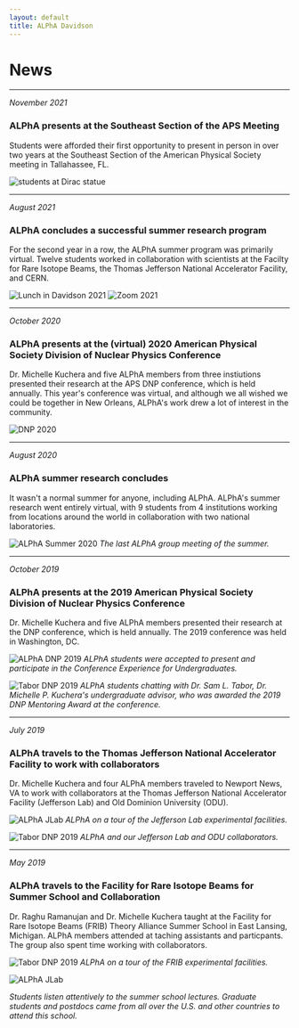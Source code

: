 ```yaml
---
layout: default
title: ALPhA Davidson
---
```


# News


---------------
*November 2021*


### ALPhA presents at the Southeast Section of the APS Meeting
Students were afforded their first opportunity to present in person in over two years at the Southeast Section of the American Physical Society meeting in Tallahassee, FL.

<!-- John presented his work at the XXX, Braden presented his work at -->

![students at Dirac statue](images/Dirac.JPEG)


---------------
*August 2021*


### ALPhA concludes a successful summer research program
For the second year in a row, the ALPhA summer program was primarily virtual. Twelve students worked in collaboration with scientists at the Facilty for Rare Isotope Beams, the Thomas Jefferson National Accelerator Facility, and CERN. 

<!-- John presented his work at the XXX, Braden presented his work at -->

![Lunch in Davidson 2021](images/ALPhA_Lunch_2021.jpg)
![Zoom 2021](images/ALPhA-Su2021.png)

---------------
*October 2020*
### ALPhA presents at the (virtual) 2020 American Physical Society Division of Nuclear Physics Conference

Dr. Michelle Kuchera and five ALPhA members from three instiutions presented their research at the APS DNP conference, which is held annually. This year's conference was virtual, and although we all wished we could be together in New Orleans, ALPhA's work drew a lot of interest in the community.

![DNP 2020](images/DNP2020_Landis.jpg)

---------------
*August 2020*
### ALPhA summer research concludes

It wasn't a normal summer for anyone, including ALPhA. ALPhA's summer research went entirely virtual, with 9 students from 4 institutions working from locations around the world in collaboration with two national laboratories.

![ALPhA Summer 2020](images/Summer2020_ALPhA.png)
*The last ALPhA group meeting of the summer.*

---------------
*October 2019*
### ALPhA presents at the 2019 American Physical Society Division of Nuclear Physics Conference

Dr. Michelle Kuchera and five ALPhA members presented their research at the DNP conference, which is held annually. The 2019 conference was held in Washington, DC. 

![ALPhA DNP 2019](images/DNP2019_ALPhA.jpg)
*ALPhA students were accepted to present and participate in the Conference Experience for Undergraduates.*

![Tabor DNP 2019](images/DNP2019_Tabor.jpg)
*ALPhA students chatting with Dr. Sam L. Tabor, Dr. Michelle P. Kuchera's undergraduate advisor, who was awarded the 2019 DNP Mentoring Award at the conference.*

--------------
*July 2019*
### ALPhA travels to the Thomas Jefferson National Accelerator Facility to work with collaborators

Dr. Michelle Kuchera and four ALPhA members traveled to Newport News, VA to work with collaborators at the Thomas Jefferson National Accelerator Facility (Jefferson Lab) and Old Dominion University (ODU). 

![ALPhA JLab](images/JLab_down.jpg)
*ALPhA on a tour of the Jefferson Lab experimental facilities.*

![Tabor DNP 2019](images/JLab_collab.jpg)
*ALPhA and our Jefferson Lab and ODU collaborators.*

--------------

*May 2019*
### ALPhA travels to the Facility for Rare Isotope Beams for Summer School and Collaboration

Dr. Raghu Ramanujan and Dr. Michelle Kuchera taught at the Facility for Rare Isotope Beams (FRIB) Theory Alliance Summer School in East Lansing, Michigan. ALPhA members attended at taching assistants and particpants. The group also spent time working with collaborators.

![Tabor DNP 2019](images/ALPhA_S800.jpg)
*ALPhA on a tour of the FRIB experimental facilities.*

![ALPhA JLab](images/ML_SS2019_group.jpg)

*Students listen attentively to the summer school lectures. Graduate students and postdocs came from all over the U.S. and other countries to attend this school.*

